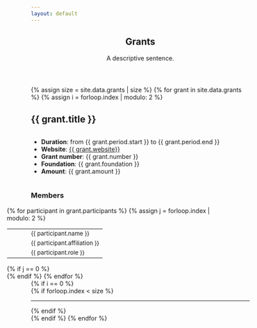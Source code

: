 ```yaml
---
layout: default
---
```


<!-- Main -->
<article id="main">
  <style type="text/css">
    .grants_row {
        display: -webkit-box;
        display: -webkit-flex;
        display: -ms-flexbox;
        display: flex;
    }
    .grant{
      display: flex;
      flex-direction: column;
    }
    .grant+.grant {
      border-left: 1px solid #dee2e6;
    }
  </style>

<header class="major container" markdown="1">

## Grants
A descriptive sentence.

</header>

<section class="wrapper card style4 container">

<div class="row">
{% assign size = site.data.grants | size %}
{% for grant in site.data.grants %}
{% assign i = forloop.index | modulo: 2 %}
<div class="grant 6u">
<h2 id="{{ grant.id }}">{{ grant.title }}</h2>
<ul>
<li><strong>Duration</strong>: from {{ grant.period.start }} to {{ grant.period.end }}</li>
<li><strong>Website</strong>: <a href="{{ grant.website }}" title="">{{ grant.website}}</a></li>
<li><strong>Grant number</strong>: {{ grant.number }}</li>
<li><strong>Foundation</strong>: {{ grant.foundation }}</li>
<li><strong>Amount</strong>: {{ grant.amount }}</li>
</ul>
<h3>Members</h3>
<div 
  {% if i == 1 %} 
  style="margin-left: -11%; margin-right: 11%;"
  {% endif %} 
class="row">
{% for participant in grant.participants %}
{% assign j = forloop.index | modulo: 2 %}
<div class="6u">
<span class="border p-2 d-inline-block rounded">
<table>
  <tbody>
    <tr>
      <td style="width:2em;"><span class="fa fa-user"></span> </td>
      <td><small>{{ participant.name }}</small></td>
    </tr>
    <tr>
      <td><span class="fa fa-university"></span> </td>
      <td><small>{{ participant.affiliation }}</small></td>
    </tr>
    <tr>
      <td><span class="fa fa-list-ul"></span> </td>
      <td><small>{{ participant.role }}</small></td>
    </tr>
  </tbody>
</table>
</span>
</div>
{% if j == 0 %}</div><div 
{% if i == 1 %} 
style="margin-left: -11%; margin-right: 11%;" 
{% endif %} 
class="row">{% endif %}
{% endfor %}
</div>
</div>
{% if i == 0 %}
</div>
{% if forloop.index < size %}<hr>{% endif %}
<div class="row">
{% endif %}
{% endfor %}
</div>

</section>

</article>
